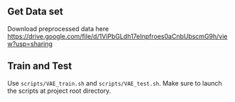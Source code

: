 ## Get Data set
Download preprocessed data here https://drive.google.com/file/d/1ViPbGLdh17eInpfroes0aCnbUbscmG9h/view?usp=sharing
## Train and Test
Use `scripts/VAE_train.sh` and `scripts/VAE_test.sh`. Make sure to
launch the scripts at project root directory.


